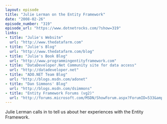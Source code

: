 ```yaml
---
layout: episode
title: "Julie Lerman on the Entity Framework"
date: "2008-02-26"
episode_number: "319"
episode_url: "https://www.dotnetrocks.com/?show=319"
links:
- title: "Julie's Website"
  url: "http://www.thedatafarm.com"
- title: "Julie's Blog"
  url: "http://www.thedatafarm.com/blog"
- title: "Julie's Book Blog"
  url: "http://www.programmingentityframework.com"
- title: "DataDeveloper.Net Community site for data access"
  url: "http://datadeveloper.net"
- title: "ADO.NET Team Blog"
  url: "http://blogs.msdn.com/adonet"
- title: "Dan Simmons' Blog"
  url: "http://blogs.msdn.com/dsimmons"
- title: "Entity Framework Forums (vg2)"
  url: "http://forums.microsoft.com/MSDN/ShowForum.aspx?ForumID=533&amp;SiteID=1"
---
```


Julie Lerman calls in to tell us about her experiences with the Entity Framework.
